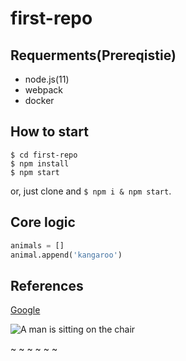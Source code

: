 # first-repo

## Requerments(Prereqistie)

- node.js(11)
- webpack
- docker

## How to start

```shell
$ cd first-repo
$ npm install
$ npm start
```

or, just clone and `$ npm i & npm start`.

## Core logic

```python
animals = []
animal.append('kangaroo')
```

## References

[Google](https://www.google.com/)

![A man is sitting on the chair](/imgs/man-on-the-chair.jpg)

~
~
~
~
~
~





